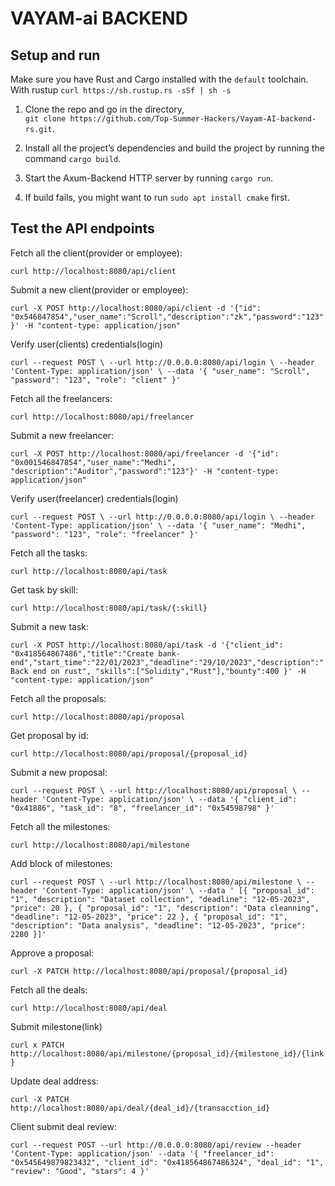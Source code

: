 # VAYAM-ai BACKEND

## Setup and run

Make sure you have Rust and Cargo installed with the `default` toolchain.  
With rustup `curl https://sh.rustup.rs -sSf | sh -s`

1. Clone the repo and go in the directory,  
   `git clone https://github.com/Top-Summer-Hackers/Vayam-AI-backend-rs.git`.
2. Install all the project’s dependencies and build the project by running the command `cargo build`.
3. Start the Axum-Backend HTTP server by running `cargo run`.

4. If build fails, you might want to run `sudo apt install cmake` first.

## Test the API endpoints

Fetch all the client(provider or employee):

`curl http://localhost:8080/api/client`

Submit a new client(provider or employee):

`curl -X POST http://localhost:8080/api/client -d '{"id": "0x546847854","user_name":"Scroll","description":"zk","password":"123"}' -H "content-type: application/json"`

Verify user(clients) credentials(login)

`curl --request POST \
 --url http://0.0.0.0:8080/api/login \
 --header 'Content-Type: application/json' \
 --data '{
"user_name": "Scroll",
"password": "123",
"role": "client"
}'`

Fetch all the freelancers:

`curl http://localhost:8080/api/freelancer`

Submit a new freelancer:

`curl -X POST http://localhost:8080/api/freelancer -d '{"id": "0x001546847854","user_name":"Medhi",	"description":"Auditor","password":"123"}' -H "content-type: application/json"`

Verify user(freelancer) credentials(login)

`curl --request POST \
  --url http://0.0.0.0:8080/api/login \
  --header 'Content-Type: application/json' \
  --data '{
    "user_name": "Medhi",
    "password": "123",
		"role": "freelancer"
}'`

Fetch all the tasks:

`curl http://localhost:8080/api/task`

Get task by skill:

`curl http://localhost:8080/api/task/{:skill}`

Submit a new task:

`curl -X POST http://localhost:8080/api/task -d '{"client_id": "0x418564867486","title":"Create bank-end","start_time":"22/01/2023","deadline":"29/10/2023","description":"Back end on rust", "skills":["Solidity","Rust"],"bounty":400 }' -H "content-type: application/json"`

Fetch all the proposals:

`curl http://localhost:8080/api/proposal`

Get proposal by id:

`curl http://localhost:8080/api/proposal/{proposal_id}`

Submit a new proposal:

`curl --request POST \
  --url http://localhost:8080/api/proposal \
  --header 'Content-Type: application/json' \
  --data '{
	"client_id": "0x41886",
	"task_id": "8",
	"freelancer_id": "0x54598798"
}'`

Fetch all the milestones:

`curl http://localhost:8080/api/milestone`

Add block of milestones:

`curl --request POST \
 --url http://localhost:8080/api/milestone \
 --header 'Content-Type: application/json' \
 --data ' [{
"proposal_id": "1",
"description": "Dataset collection",
"deadline": "12-05-2023",
"price": 20
},
{
"proposal_id": "1",
"description": "Data cleanning",
"deadline": "12-05-2023",
"price": 22
},
{
"proposal_id": "1",
"description": "Data analysis",
"deadline": "12-05-2023",
"price": 2280
}]'`

Approve a proposal:

`curl -X PATCH http://localhost:8080/api/proposal/{proposal_id}`

Fetch all the deals:

`curl http://localhost:8080/api/deal`

Submit milestone(link)

`curl x PATCH http://localhost:8080/api/milestone/{proposal_id}/{milestone_id}/{link}`

Update deal address:

`curl -X PATCH http://localhost:8080/api/deal/{deal_id}/{transacction_id}`

Client submit deal review:

`curl --request POST --url http://0.0.0.0:8080/api/review --header 'Content-Type: application/json' --data '{
	"freelancer_id": "0x545649879823432",
	"client_id": "0x418564867486324",
	"deal_id": "1",
	"review": "Good",
	"stars": 4
}'`
